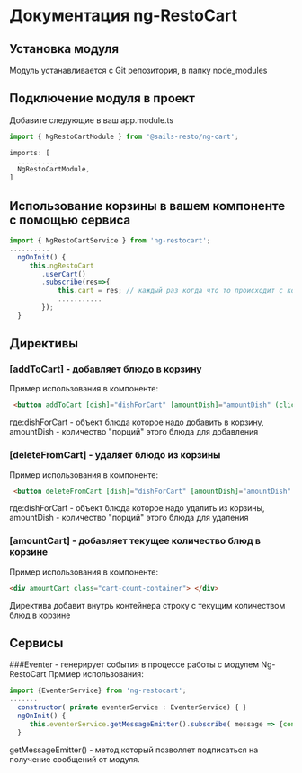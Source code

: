 # Документация ng-RestoCart 
## Установка модуля
Модуль устанавливается с Git репозитория, в папку node_modules
## Подключение модуля в проект
Добавите следующие в ваш app.module.ts

~~~ javascript
import { NgRestoCartModule } from '@sails-resto/ng-cart';
~~~
~~~ javascript
imports: [
  ..........
  NgRestoCartModule,
]
~~~

## Использование корзины в вашем компоненте с помощью сервиса
~~~ javascript
import { NgRestoCartService } from 'ng-restocart';
..........
  ngOnInit() {
     this.ngRestoCart
        .userCart()
        .subscribe(res=>{
            this.cart = res; // каждый раз когда что то происходит с корзиной внутри модуля она будет перезаписана до актуального состояния здесь
            ...........
        });
  }
~~~

## Директивы

### [addToCart] - добавляет блюдо в корзину
Пример использования в компоненте:

~~~ html
 <button addToCart [dish]="dishForCart" [amountDish]="amountDish" (click)="hideModal()"   class="btn btn_confirm">Добавить </button>
~~~
где:dishForCart - объект блюда которое надо добавить в корзину, amountDish - количество "порций" этого блюда для добавления

### [deleteFromCart] - удаляет блюдо из корзины
Пример использования в компоненте:

~~~ html
 <button deleteFromCart [dish]="dishForCart" [amountDish]="amountDish" (click)="hideModal()"   class="btn btn_confirm">Удалить </button>
~~~
где:dishForCart - объект блюда которое надо удалить из корзины, amountDish - количество "порций" этого блюда для удаления

### [amountCart]  - добавляет текущее количество блюд в корзине
Пример использования в компоненте:

~~~ html
<div amountCart class="cart-count-container"> </div>
~~~
Директива добавит внутрь контейнера строку с текущим количеством блюд в корзине

## Сервисы
###Eventer - генерирует события в процессе работы с модулем Ng-RestoCart
Прммер использования:


~~~ javascript
import {EventerService} from 'ng-restocart';
.......
  constructor( private eventerService : EventerService) { }
  ngOnInit() {
     this.eventerService.getMessageEmitter().subscribe( message => {console.log(message)});
  }
~~~
 getMessageEmitter() -  метод который позволяет подписаться на получение сообщений от модуля.




